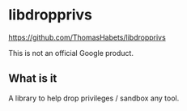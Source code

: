 # libdropprivs

https://github.com/ThomasHabets/libdropprivs

This is not an official Google product.

## What is it

A library to help drop privileges / sandbox any tool.
